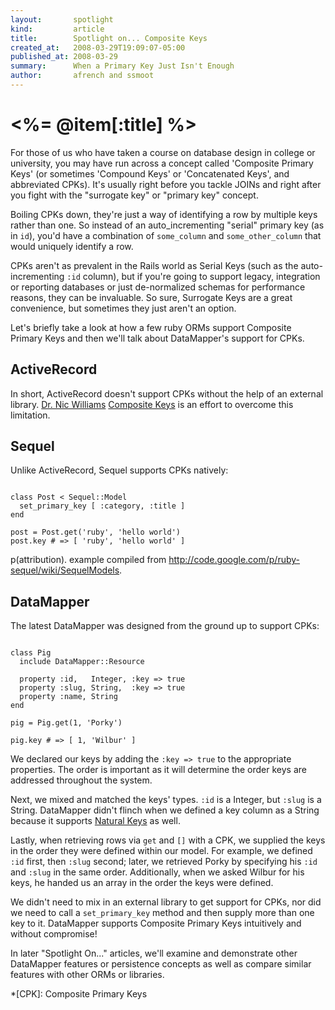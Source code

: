 ```yaml
---
layout:       spotlight
kind:         article
title:        Spotlight on... Composite Keys
created_at:   2008-03-29T19:09:07-05:00
published_at: 2008-03-29
summary:      When a Primary Key Just Isn't Enough
author:       afrench and ssmoot
---
```


<%= @item[:title] %>
================

For those of us who have taken a course on database design in college or
university, you may have run across a concept called 'Composite Primary Keys'
(or sometimes 'Compound Keys' or 'Concatenated Keys', and abbreviated CPKs).
It's usually right before you tackle JOINs and right after you fight with the
"surrogate key" or "primary key" concept.

Boiling CPKs down, they're just a way of identifying a row by multiple keys
rather than one. So instead of an auto_incrementing "serial" primary key (as in
`id`), you'd have a combination of `some_column` and `some_other_column` that
would uniquely identify a row.

CPKs aren't as prevalent in the Rails world as Serial Keys (such as the
auto-incrementing `:id` column), but if you're going to support legacy,
integration or reporting databases or just de-normalized schemas for performance
reasons, they can be invaluable. So sure, Surrogate Keys are a great
convenience, but sometimes they just aren't an option.

Let's briefly take a look at how a few ruby ORMs support Composite Primary Keys
and then we'll talk about DataMapper's support for CPKs.

ActiveRecord
------------

In short, ActiveRecord doesn't support CPKs without the help of an external
library. [Dr. Nic Williams](http://drnicwilliams.com/about/)
[Composite Keys](http://compositekeys.rubyforge.org/) is an effort to overcome
this limitation.

Sequel
------

Unlike ActiveRecord, Sequel supports CPKs natively:

<pre><code class="language-ruby">
class Post < Sequel::Model
  set_primary_key [ :category, :title ]
end

post = Post.get('ruby', 'hello world')
post.key # => [ 'ruby', 'hello world' ]
</code></pre>

p(attribution). example compiled from <http://code.google.com/p/ruby-sequel/wiki/SequelModels>.

DataMapper
----------

The latest DataMapper was designed from the ground up to support CPKs:

<pre><code class="language-ruby">
class Pig
  include DataMapper::Resource

  property :id,   Integer, :key => true
  property :slug, String,  :key => true
  property :name, String
end

pig = Pig.get(1, 'Porky')

pig.key # => [ 1, 'Wilbur' ]
</code></pre>

We declared our keys by adding the `:key => true` to the appropriate properties.
The order is important as it will determine the order keys are addressed
throughout the system.

Next, we mixed and matched the keys' types. `:id` is a Integer, but `:slug` is a
String. DataMapper didn't flinch when we defined a key column as a String
because it supports [Natural Keys](http://en.wikipedia.org/wiki/Natural_key) as
well.

Lastly, when retrieving rows via `get` and `[]` with a CPK, we supplied the keys
in the order they were defined within our model. For example, we defined `:id`
first, then `:slug` second; later, we retrieved Porky by specifying his `:id`
and `:slug` in the same order. Additionally, when we asked Wilbur for his keys,
he handed us an array in the order the keys were defined.

We didn't need to mix in an external library to get support for CPKs, nor did we
need to call a `set_primary_key` method and then supply more than one key to it.
DataMapper supports Composite Primary Keys intuitively and without compromise!

In later "Spotlight On..." articles, we'll examine and demonstrate other
DataMapper features or persistence concepts as well as compare similar features
with other ORMs or libraries.

*[CPK]: Composite Primary Keys
